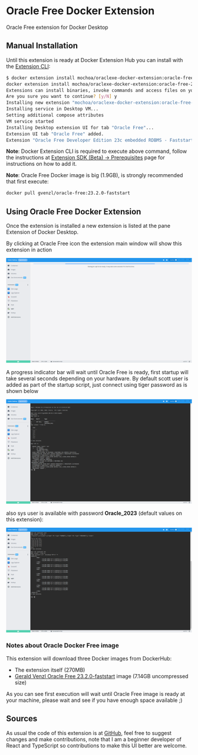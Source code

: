 # Oracle Free Docker Extension

Oracle Free extension for Docker Desktop

## Manual Installation

Until this extension is ready at Docker Extension Hub you can install with the [Extension CLI](https://docs.docker.com/desktop/extensions-sdk/#prerequisites):

```bash
$ docker extension install mochoa/oraclexe-docker-extension:oracle-free-23.2.0-faststart
docker extension install mochoa/oraclexe-docker-extension:oracle-free-23.2.0-faststart
Extensions can install binaries, invoke commands and access files on your machine. 
Are you sure you want to continue? [y/N] y
Installing new extension "mochoa/oraclexe-docker-extension:oracle-free-23.2.0-faststart"
Installing service in Desktop VM...
Setting additional compose attributes
VM service started
Installing Desktop extension UI for tab "Oracle Free"...
Extension UI tab "Oracle Free" added.
Extension "Oracle Free Developer Edition 23c embedded RDBMS - Faststart" installed successfully
```

**Note**: Docker Extension CLI is required to execute above command, follow the instructions at [Extension SDK (Beta) -> Prerequisites](https://docs.docker.com/desktop/extensions-sdk/#prerequisites) page for instructions on how to add it.

**Note**: Oracle Free Docker image is big (1.9GB), is strongly recommended that first execute:

```bash
docker pull gvenzl/oracle-free:23.2.0-faststart
```

## Using Oracle Free Docker Extension

Once the extension is installed a new extension is listed at the pane Extension of Docker Desktop.

By clicking at Oracle Free icon the extension main window will show this extension in action

![Screenshot of the extension inside Docker Desktop](docs/images/screenshot1.png?raw=true)

A progress indicator bar will wait until Oracle Free is ready, first startup will take several seconds depending on your hardware. By default scott user is added as part of the startup script, just connect using tiger password as is shown below

![Login Screenshot](docs/images/screenshot2.png?raw=true)

also sys user is available with password **Oracle_2023** (default values on this extension):

![Screenshot SQLcl in acton](docs/images/screenshot3.png?raw=true)

### Notes about Oracle Docker Free image

This extension will download three Docker images from DockerHub:

- The extension itself (270MB)
- [Gerald Venzl Oracle Free 23.2.0-faststart](https://hub.docker.com/r/gvenzl/oracle-free) image (7.14GB uncompressed size)

As you can see first execution will wait until Oracle Free image is ready at your machine, please wait and see if you have enough space available ;)

## Sources

As usual the code of this extension is at [GitHub](https://github.com/marcelo-ochoa/oraclexe-docker-extension/tree/oracle-free-23.2.0-faststart), feel free to suggest changes and make contributions, note that I am a beginner developer of React and TypeScript so contributions to make this UI better are welcome.
